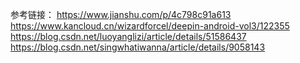 参考链接：
https://www.jianshu.com/p/4c798c91a613
https://www.kancloud.cn/wizardforcel/deepin-android-vol3/122355
https://blog.csdn.net/luoyanglizi/article/details/51586437
https://blog.csdn.net/singwhatiwanna/article/details/9058143
